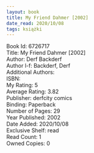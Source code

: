 ```yaml
---
layout: book
title: My Friend Dahmer [2002]
date_read: 2020/10/08
tags: książki
---
```


Book Id: 6726717<br />
Title: My Friend Dahmer [2002]<br />
Author: Derf Backderf<br />
Author l-f: Backderf, Derf<br />
Additional Authors: <br />
ISBN: <br />
My Rating: 5<br />
Average Rating: 3.82<br />
Publisher: derfcity comics<br />
Binding: Paperback<br />
Number of Pages: 29<br />
Year Published: 2002<br />
Date Added: 2020/10/08<br />
Exclusive Shelf: read<br />
Read Count: 1<br />
Owned Copies: 0<br />


